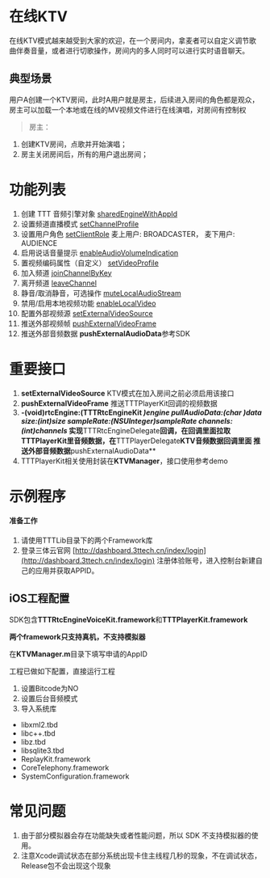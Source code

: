 # 在线KTV
在线KTV模式越来越受到大家的欢迎，在一个房间内，拿麦者可以自定义调节歌曲伴奏音量，或者进行切歌操作，房间内的多人同时可以进行实时语音聊天。

## 典型场景
用户A创建一个KTV房间，此时A用户就是房主，后续进入房间的角色都是观众，房主可以加载一个本地或在线的MV视频文件进行在线演唱，对房间有控制权

> 房主：
1. 创建KTV房间，点歌并开始演唱；
2. 房主关闭房间后，所有的用户退出房间；


# 功能列表

1. 创建 TTT 音频引擎对象 [sharedEngineWithAppId](http://3ttech.cn/index.php?menu=68&type=iOS#sharedEngineWithAppId)
2. 设置频道直播模式 [setChannelProfile](http://3ttech.cn/index.php?menu=68&type=iOS#setChannelProfile)
3. 设置用户角色 [setClientRole](http://3ttech.cn/index.php?menu=68&type=iOS#setClientRole)  麦上用户: BROADCASTER， 麦下用户: AUDIENCE
4. 启用说话音量提示 [enableAudioVolumeIndication](http://3ttech.cn/index.php?menu=68&type=iOS#enableAudioVolumeIndication)
5. 置视频编码属性（自定义） [setVideoProfile](http://3ttech.cn/index.php?menu=68&type=iOS#setVideoProfile)
6. 加入频道 [joinChannelByKey](http://3ttech.cn/index.php?menu=68&type=iOS#joinChannelByKey)
7. 离开频道 [leaveChannel](http://3ttech.cn/index.php?menu=68&type=iOS#leaveChannel)
8. 静音/取消静音，可选操作 [muteLocalAudioStream](http://3ttech.cn/index.php?menu=68&type=iOS#muteLocalAudioStream)
9. 禁用/启用本地视频功能 [enableLocalVideo](http://3ttech.cn/index.php?menu=68&type=iOS#enableLocalVideo)
10. 配置外部视频源 [setExternalVideoSource](http://3ttech.cn/index.php?menu=68&type=iOS#setExternalVideoSource)
11. 推送外部视频帧 [pushExternalVideoFrame](http://3ttech.cn/index.php?menu=68&type=iOS#pushExternalVideoFrame)
12. 推送外部音频数据 **pushExternalAudioData**参考SDK

# 重要接口
1. **setExternalVideoSource** KTV模式在加入房间之前必须启用该接口
2. **pushExternalVideoFrame** 推送TTTPlayerKit回调的视频数据
3. **-(void)rtcEngine:(TTTRtcEngineKit *)engine pullAudioData:(char *)data size:(int)size sampleRate:(NSUInteger)sampleRate channels:(int)channels** 实现**TTTRtcEngineDelegate**回调，在回调里面拉取TTTPlayerKit里音频数据，在**TTTPlayerDelegate**KTV音频数据回调里面 推送外部音频数据**pushExternalAudioData**
4. TTTPlayerKit相关使用封装在**KTVManager**，接口使用参考demo


# 示例程序

#### 准备工作
1. 请使用TTTLib目录下的两个Framework库
2. 登录三体云官网 [http://dashboard.3ttech.cn/index/login](http://dashboard.3ttech.cn/index/login) 注册体验账号，进入控制台新建自己的应用并获取APPID。

## iOS工程配置

SDK包含**TTTRtcEngineVoiceKit.framework**和**TTTPlayerKit.framework** 

**两个framework只支持真机，不支持模拟器**

 在**KTVManager.m**目录下填写申请的AppID

工程已做如下配置，直接运行工程

1. 设置Bitcode为NO
2. 设置后台音频模式
3. 导入系统库

* libxml2.tbd
* libc++.tbd
* libz.tbd
* libsqlite3.tbd
* ReplayKit.framework
* CoreTelephony.framework
* SystemConfiguration.framework


# 常见问题
1. 由于部分模拟器会存在功能缺失或者性能问题，所以 SDK 不支持模拟器的使用。
2. 注意Xcode调试状态在部分系统出现卡住主线程几秒的现象，不在调试状态，Release包不会出现这个现象
